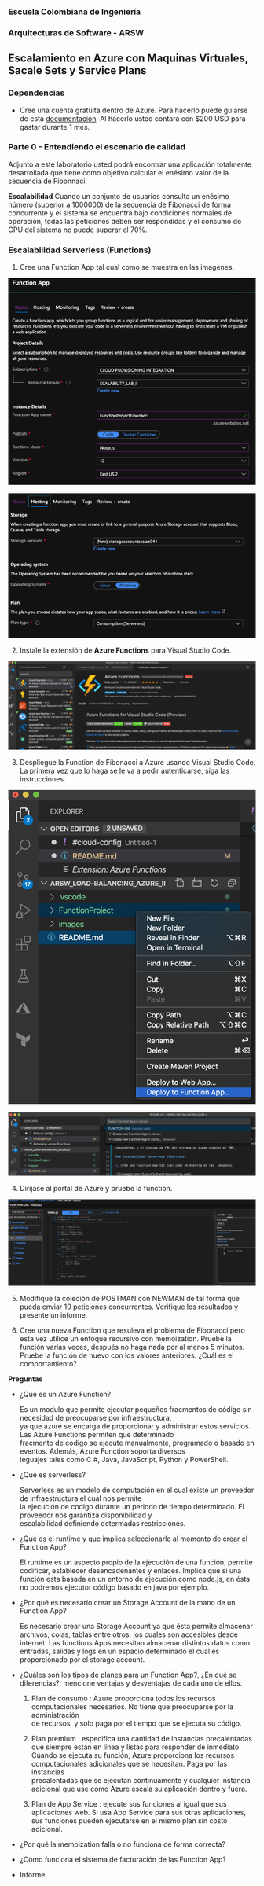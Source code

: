 ### Escuela Colombiana de Ingeniería
### Arquitecturas de Software - ARSW

## Escalamiento en Azure con Maquinas Virtuales, Sacale Sets y Service Plans

### Dependencias
* Cree una cuenta gratuita dentro de Azure. Para hacerlo puede guiarse de esta [documentación](https://azure.microsoft.com/en-us/free/search/?&ef_id=Cj0KCQiA2ITuBRDkARIsAMK9Q7MuvuTqIfK15LWfaM7bLL_QsBbC5XhJJezUbcfx-qAnfPjH568chTMaAkAsEALw_wcB:G:s&OCID=AID2000068_SEM_alOkB9ZE&MarinID=alOkB9ZE_368060503322_%2Bazure_b_c__79187603991_kwd-23159435208&lnkd=Google_Azure_Brand&dclid=CjgKEAiA2ITuBRDchty8lqPlzS4SJAC3x4k1mAxU7XNhWdOSESfffUnMNjLWcAIuikQnj3C4U8xRG_D_BwE). Al hacerlo usted contará con $200 USD para gastar durante 1 mes.

### Parte 0 - Entendiendo el escenario de calidad

Adjunto a este laboratorio usted podrá encontrar una aplicación totalmente desarrollada que tiene como objetivo calcular el enésimo valor de la secuencia de Fibonnaci.

**Escalabilidad**
Cuando un conjunto de usuarios consulta un enésimo número (superior a 1000000) de la secuencia de Fibonacci de forma concurrente y el sistema se encuentra bajo condiciones normales de operación, todas las peticiones deben ser respondidas y el consumo de CPU del sistema no puede superar el 70%.

### Escalabilidad Serverless (Functions)

1. Cree una Function App tal cual como se muestra en las  imagenes.

![](images/part3/part3-function-config.png)

![](images/part3/part3-function-configii.png)

2. Instale la extensión de **Azure Functions** para Visual Studio Code.

![](images/part3/part3-install-extension.png)

3. Despliegue la Function de Fibonacci a Azure usando Visual Studio Code. La primera vez que lo haga se le va a pedir autenticarse, siga las instrucciones.

![](images/part3/part3-deploy-function-1.png)

![](images/part3/part3-deploy-function-2.png)

4. Dirijase al portal de Azure y pruebe la function.

![](images/part3/part3-test-function.png)

5. Modifique la coleción de POSTMAN con NEWMAN de tal forma que pueda enviar 10 peticiones concurrentes. Verifique los resultados y presente un informe.

6. Cree una nueva Function que resuleva el problema de Fibonacci pero esta vez utilice un enfoque recursivo con memoization. Pruebe la función varias veces, después no haga nada por al menos 5 minutos. Pruebe la función de nuevo con los valores anteriores. ¿Cuál es el comportamiento?.

**Preguntas**

* ¿Qué es un Azure Function?  

  Es un modulo que permite ejecutar pequeños fracmentos de código sin necesidad de preocuparse por infraestructura,  
  ya que azure se encarga de proporcionar y administrar estos servicios. Las Azure Functions permiten que determinado  
  fracmento de codigo se ejecute manualmente, programado o basado en eventos. Además, Azure Function soporta diversos  
  leguajes tales como C #, Java, JavaScript, Python y PowerShell.

* ¿Qué es serverless?

    Serverless es un modelo de computación en el cual existe un proveedor de infraestructura el cual nos permite  
    la ejecución de codigo durante un periodo de tiempo determinado. El proveedor nos garantiza disponibilidad y  
    escalabilidad definiendo determadas restricciones.

* ¿Qué es el runtime y que implica seleccionarlo al momento de crear el Function App?

  El runtime es un aspecto propio de la ejecución de una función, permite codificar, establecer desencadenantes y enlaces.
  Implica que si una función esta basada en un entorno de ejecución como node.js, en ésta no podremos ejecutor código
  basado en java por ejemplo.  


* ¿Por qué es necesario crear un Storage Account de la mano de un Function App?

  Es necesario crear una Storage Account ya que ésta permite almacenar archivos, colas, tablas entre otros; los cuales son accesibles desde internet. Las functions Apps necesitan almacenar distintos datos como entradas, salidas y  logs en un espacio determinado el cual es proporcionado por el storage account.

* ¿Cuáles son los tipos de planes para un Function App?, ¿En qué se diferencias?, mencione ventajas y desventajas de cada uno de ellos.  

  1. Plan de consumo : Azure proporciona todos los recursos computacionales necesarios. No tiene que preocuparse por la administración  
   de recursos, y solo paga por el tiempo que se  ejecuta su código.

  4. Plan premium : especifica una cantidad de instancias precalentadas que siempre están en línea y listas para responder de inmediato.  
   Cuando se ejecuta su función, Azure proporciona los recursos computacionales adicionales que se necesitan. Paga por las instancias  
   precalentadas que se ejecutan continuamente y cualquier instancia adicional que use como Azure escala su aplicación dentro y fuera.

  3. Plan de App Service : ejecute sus funciones al igual que sus aplicaciones web. Si usa App Service para sus otras aplicaciones,  
  sus funciones pueden ejecutarse en el mismo plan sin costo adicional.

* ¿Por qué la memoization falla o no funciona de forma correcta?

  

* ¿Cómo funciona el sistema de facturación de las Function App?
* Informe
